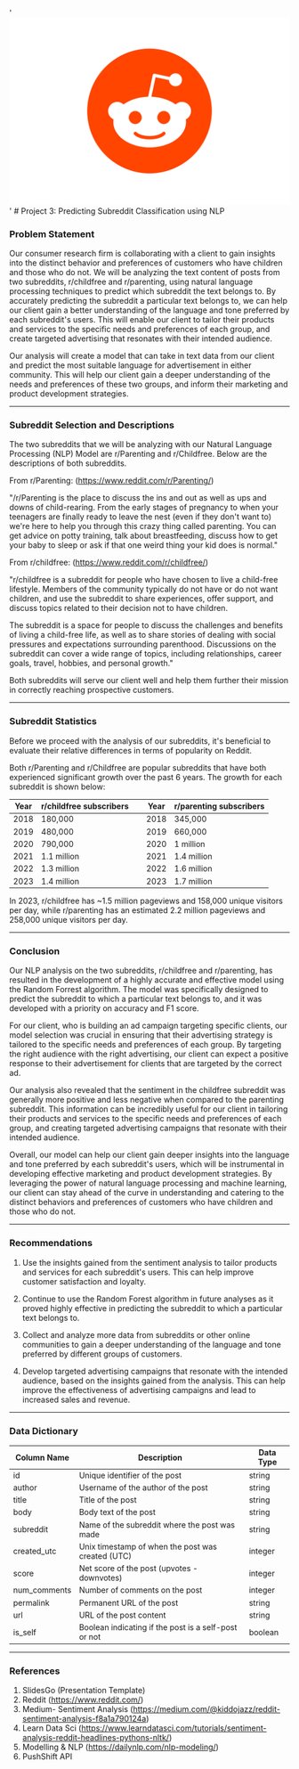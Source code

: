'![Alt Text](/images/Reddit.png)' # Project 3: Predicting Subreddit Classification using NLP


### Problem Statement

Our consumer research firm is collaborating with a client to gain insights into the distinct behavior and preferences of customers who have children and those who do not. We will be analyzing the text content of posts from two subreddits, r/childfree and r/parenting, using natural language processing techniques to predict which subreddit the text belongs to. By accurately predicting the subreddit a particular text belongs to, we can help our client gain a better understanding of the language and tone preferred by each subreddit's users. This will enable our client to tailor their products and services to the specific needs and preferences of each group, and create targeted advertising that resonates with their intended audience. 

Our analysis will create a model that can take in text data from our client and predict the most suitable language for advertisement in either community. This will help our client gain a deeper understanding of the needs and preferences of these two groups, and inform their marketing and product development strategies.

--- 

### Subreddit Selection and Descriptions

The two subreddits that we will be analyzing with our Natural Language Processing (NLP) Model are r/Parenting and r/Childfree. Below are the descriptions of both subreddits.

From r/Parenting: (https://www.reddit.com/r/Parenting/)

"/r/Parenting is the place to discuss the ins and out as well as ups and downs of child-rearing. From the early stages of pregnancy to when your teenagers are finally ready to leave the nest (even if they don't want to) we're here to help you through this crazy thing called parenting. You can get advice on potty training, talk about breastfeeding, discuss how to get your baby to sleep or ask if that one weird thing your kid does is normal."

From r/childfree: (https://www.reddit.com/r/childfree/)

"r/childfree is a subreddit for people who have chosen to live a child-free lifestyle. Members of the community typically do not have or do not want children, and use the subreddit to share experiences, offer support, and discuss topics related to their decision not to have children.

The subreddit is a space for people to discuss the challenges and benefits of living a child-free life, as well as to share stories of dealing with social pressures and expectations surrounding parenthood. Discussions on the subreddit can cover a wide range of topics, including relationships, career goals, travel, hobbies, and personal growth."


Both subreddits will serve our client well and help them further their mission in correctly reaching prospective customers.

--- 

### Subreddit Statistics

Before we proceed with the analysis of our subreddits, it's beneficial to evaluate their relative differences in terms of popularity on Reddit.

Both r/Parenting and r/Childfree are popular subreddits that have both experienced significant growth over the past 6 years. The growth for each subreddit is shown below:

| Year | r/childfree subscribers | &nbsp; | Year | r/parenting subscribers |
|------|------------------------|--------|------|------------------------|
| 2018 | 180,000                | &nbsp; | 2018 | 345,000                |
| 2019 | 480,000                | &nbsp; | 2019 | 660,000                |
| 2020 | 790,000                | &nbsp; | 2020 | 1 million              |
| 2021 | 1.1 million            | &nbsp; | 2021 | 1.4 million            |
| 2022 | 1.3 million            | &nbsp; | 2022 | 1.6 million            |
| 2023 | 1.4 million            | &nbsp; | 2023 | 1.7 million            |


In 2023, r/childfree has ~1.5 million pageviews and 158,000 unique visitors per day, while r/parenting has an estimated 2.2 million pageviews and 258,000 unique visitors per day.

---

### Conclusion

Our NLP analysis on the two subreddits, r/childfree and r/parenting, has resulted in the development of a highly accurate and effective model using the Random Forrest algorithm. The model was specifically designed to predict the subreddit to which a particular text belongs to, and it was developed with a priority on accuracy and F1 score.

For our client, who is building an ad campaign targeting specific clients, our model selection was crucial in ensuring that their advertising strategy is tailored to the specific needs and preferences of each group. By targeting the right audience with the right advertising, our client can expect a positive response to their advertisement for clients that are targeted by the correct ad.

Our analysis also revealed that the sentiment in the childfree subreddit was generally more positive and less negative when compared to the parenting subreddit. This information can be incredibly useful for our client in tailoring their products and services to the specific needs and preferences of each group, and creating targeted advertising campaigns that resonate with their intended audience.

Overall, our model can help our client gain deeper insights into the language and tone preferred by each subreddit's users, which will be instrumental in developing effective marketing and product development strategies. By leveraging the power of natural language processing and machine learning, our client can stay ahead of the curve in understanding and catering to the distinct behaviors and preferences of customers who have children and those who do not.

---

### Recommendations

1. Use the insights gained from the sentiment analysis to tailor products and services for each subreddit's users. This can help improve customer satisfaction and loyalty.

2. Continue to use the Random Forest algorithm in future analyses as it proved highly effective in predicting the subreddit to which a particular text belongs to.

3. Collect and analyze more data from subreddits or other online communities to gain a deeper understanding of the language and tone preferred by different groups of customers.

4. Develop targeted advertising campaigns that resonate with the intended audience, based on the insights gained from the analysis. This can help improve the effectiveness of advertising campaigns and lead to increased sales and revenue.

--- 

### Data Dictionary

| Column Name | Description | Data Type |
|-------------|-------------|-----------|
| id          | Unique identifier of the post | string |
| author      | Username of the author of the post | string |
| title       | Title of the post | string |
| body        | Body text of the post | string |
| subreddit   | Name of the subreddit where the post was made | string |
| created_utc | Unix timestamp of when the post was created (UTC) | integer |
| score       | Net score of the post (upvotes - downvotes) | integer |
| num_comments| Number of comments on the post | integer |
| permalink   | Permanent URL of the post | string |
| url         | URL of the post content | string |
| is_self     | Boolean indicating if the post is a self-post or not | boolean |

--- 

### References

1. SlidesGo (Presentation Template)
2. Reddit (https://www.reddit.com/)
3. Medium- Sentiment Analysis (https://medium.com/@kiddojazz/reddit-sentiment-analysis-f8a1a790124a)
4. Learn Data Sci (https://www.learndatasci.com/tutorials/sentiment-analysis-reddit-headlines-pythons-nltk/)
5. Modelling & NLP (https://dailynlp.com/nlp-modeling/)
6. PushShift API
